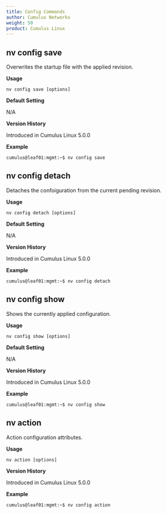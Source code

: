 ```yaml
---
title: Config Commands
author: Cumulus Networks
weight: 50
product: Cumulus Linux
---
```

## nv config save

Overwrites the startup file with the applied revision.

**Usage**

`nv config save [options]`

**Default Setting**

N/A

**Version History**

Introduced in Cumulus Linux 5.0.0

**Example**

```
cumulus@leaf01:mgmt:~$ nv config save
```

## nv config detach

Detaches the confoiguration from the current pending revision.

**Usage**

`nv config detach [options]`

**Default Setting**

N/A

**Version History**

Introduced in Cumulus Linux 5.0.0

**Example**

```
cumulus@leaf01:mgmt:~$ nv config detach
```

## nv config show

Shows the currently applied configuration.

**Usage**

`nv config show [options]`

**Default Setting**

N/A

**Version History**

Introduced in Cumulus Linux 5.0.0

**Example**

```
cumulus@leaf01:mgmt:~$ nv config show
```

## nv action

Action configuration attributes.

**Usage**

`nv action [options]`

**Version History**

Introduced in Cumulus Linux 5.0.0

**Example**

```
cumulus@leaf01:mgmt:~$ nv config action
```
